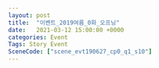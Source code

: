 ```yaml
---
layout: post
title:  "이벤트_2019여름_0화_오프닝"
date:   2021-03-12 15:00:00 +0000
categories: Event
Tags: Story Event
SceneCode: ["scene_evt190627_cp0_q1_s10"]
---
```

